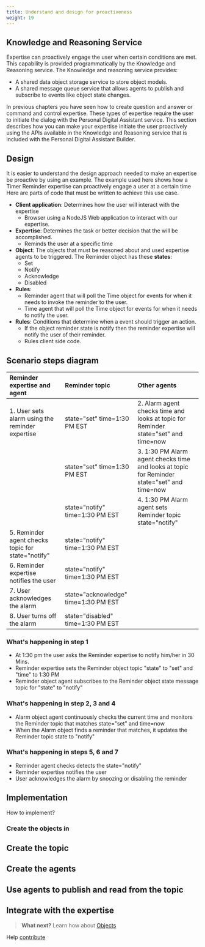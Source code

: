 ```yaml
---
title: Understand and design for proactiveness
weight: 19
---
```

## Knowledge and Reasoning Service
Expertise can proactively engage the user when certain conditions are met. This capability is provided programmatically by the Knowledge and Reasoning service.  The Knowledge and reasoning service provides:
  * A shared data object storage service to store object models.
  * A shared message queue service that allows agents to publish and subscribe to events like object state changes.

In previous chapters you have seen how to create question and answer or command and control expertise.  These types of expertise require the user to initiate the dialog with the Personal Digital Assistant service. This section describes how you can make your expertise initiate the user proactively using the APIs available in the Knowledge and Reasoning service that is included with the Personal Digital Assistant Builder.      

##  Design
It is easier to understand the design approach needed to make an expertise be proactive by using an example.  The example used here shows how a Timer Reminder expertise can proactively engage a user at a certain time   Here are parts of code that must be written to achieve this use case.

* **Client application**: Determines how the user will interact with the expertise
  * Browser using a NodeJS Web application to interact with our expertise.
* **Expertise**:  Determines the task or better decision that the will be accomplished.
  * Reminds the user at a specific time
* **Object**:  The objects that must be reasoned about and used expertise agents to be triggered.  The Reminder object has these **states**:
  * Set
  * Notify
  * Acknowledge
  * Disabled   
* **Rules**:  
  * Reminder agent that will poll the Time object for events for when it needs to invoke the reminder to the user.
  * Time agent that will poll the Time object for events for when it needs to notify the user.
* **Rules**:  Conditions that determine when a event should trigger an action.
  * If the object reminder state is notify then the reminder expertise will notify the user of their reminder.
  * Rules client side code.


## Scenario steps diagram

| Reminder expertise and agent                      | Reminder topic                       |      Other agents                                                                           |
|:--------------------------------------------------|:-------------------------------------------|:--------------------------------------------------------------------------------------|
| 1. User sets alarm using the reminder expertise   | state="set" time=1:30 PM EST         | 2.  Alarm agent checks time and looks at topic for Reminder state="set" and time=now        |
|                                                   | state="set" time=1:30 PM EST         | 3.  1:30 PM Alarm agent checks time and looks at topic for Reminder state="set" and time=now|
|                                                   | state="notify" time=1:30 PM EST      | 4.  1:30 PM Alarm agent sets Reminder topic state="notify"                                  |
| 5. Reminder agent checks topic for state="notify" | state="notify" time=1:30 PM EST      |                                                                                             |
| 6. Reminder expertise notifies the user           | state="notify" time=1:30 PM EST      |                                                                                             |
| 7. User acknowledges the alarm                    | state="acknowledge" time=1:30 PM EST |                                                                                             |
| 8. User turns off the alarm                       | state="disabled" time=1:30 PM EST    |                                                                                             |


### What's happening in step 1
* At 1:30 pm the user asks the Reminder expertise to notify him/her in 30 Mins.
* Reminder expertise sets the Reminder object topic "state" to "set" and "time" to 1:30 PM
* Reminder object agent subscribes to the Reminder object state message topic for "state" to "notify"

### What's happening in step 2, 3 and 4
* Alarm object agent continuously checks the current time and monitors the Reminder topic that matches state="set" and time=now
* When the Alarm object finds a reminder that matches, it updates the Reminder topic state to "notify"

### What's happening in steps 5, 6 and 7
* Reminder agent checks detects the state="notify"
* Reminder expertise notifies the user
* User acknowledges the alarm by snoozing or disabling the reminder

## Implementation
How to implement?
### Create the objects in

## Create the topic

## Create the agents

## Use agents to publish and read from the topic

## Integrate with the expertise

> **What next?** Learn how about [Objects]({{site.baseurl}}/developer/knowledge/objects/)

Help [contribute]({{site.baseurl}}/developer/contribute/contribute-doc/)
